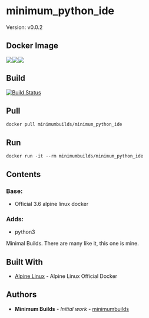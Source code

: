 # minimum_python_ide

Version: v0.0.2

## Docker Image

[![](https://images.microbadger.com/badges/version/minimumbuilds/minimum_python_ide:v0.0.2.svg)](https://microbadger.com/images/minimumbuilds/minimum_python_ide:v0.0.2 "Get your own version badge on microbadger.com")[![](https://images.microbadger.com/badges/image/minimumbuilds/minimum_python_ide:v0.0.2.svg)](https://microbadger.com/images/minimumbuilds/minimum_python_ide:v0.0.2 "Get your own image badge on microbadger.com")[![](https://images.microbadger.com/badges/commit/minimumbuilds/minimum_python_ide:v0.0.2.svg)](https://microbadger.com/images/minimumbuilds/minimum_python_ide:v0.0.2 "Get your own commit badge on microbadger.com") 

## Build
[![Build Status](https://travis-ci.org/minimumbuilds/minimum_python_ide.svg?branch=v0.0.2)](https://travis-ci.org/minimumbuilds/minimum_python_ide)

## Pull
	docker pull minimumbuilds/minimum_python_ide

## Run
	docker run -it --rm minimumbuilds/minimum_python_ide

## Contents

### Base:
- Official 3.6 alpine linux docker

### Adds:
- python3

Minimal Builds. There are many like it, this one is mine.

## Built With

* [Alpine Linux](https://hub.docker.com/_/alpine/) - Alpine Linux Official Docker

## Authors

* **Minimum Builds** - *Initial work* - [minimumbuilds](https://github.com/minimumbuilds)
